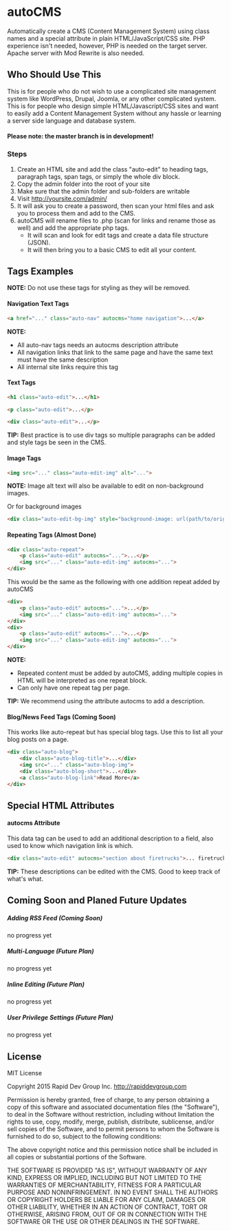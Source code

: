 # autoCMS
Automatically create a CMS (Content Management System) using class names and a special attribute in plain HTML/JavaScript/CSS site. PHP experience isn't needed, however, PHP is needed on the target server. Apache server with Mod Rewrite is also needed.


## Who Should Use This
This is for people who do not wish to use a complicated site management system like WordPress, Drupal, Joomla, or any other complicated system. This is for people who design simple HTML/Javascript/CSS sites and want to easily add a Content Management System without any hassle or learning a server side language and database system.


#### Please note: the master branch is in development!


### Steps
1. Create an HTML site and add the class "auto-edit" to heading tags, paragraph tags, span tags, or simply the whole div block.
2. Copy the admin folder into the root of your site
3. Make sure that the admin folder and sub-folders are writable
4. Visit http://yoursite.com/admin/
5. It will ask you to create a password, then scan your html files and ask you to process them and add to the CMS.
6. autoCMS will rename files to .php (scan for links and rename those as well) and add the appropriate php tags.
    * It will scan and look for edit tags and create a data file structure (JSON).
    * It will then bring you to a basic CMS to edit all your content.


## Tags Examples

**NOTE:** Do not use these tags for styling as they will be removed.

#### Navigation Text Tags

```HTML
<a href="..." class="auto-nav" autocms="home navigation">...</a>
```
**NOTE:**
* All auto-nav tags needs an autocms description attribute
* All navigation links that link to the same page and have the same text must have the same description
* All internal site links require this tag


#### Text Tags

```HTML
<h1 class="auto-edit">...</h1>

<p class="auto-edit">...</p>

<div class="auto-edit">...</p>
```
**TIP:** Best practice is to use div tags so multiple paragraphs can be added and style tags be seen in the CMS.


#### Image Tags

```HTML
<img src="..." class="auto-edit-img" alt="...">
```

**NOTE:** Image alt text will also be available to edit on non-background images.

Or for background images

```HTML
<div class="auto-edit-bg-img" style="background-image: url(path/to/original/image);">...</div>
```


#### Repeating Tags **(Almost Done)**

```HTML
<div class="auto-repeat">
    <p class="auto-edit" autocms="...">...</p>
    <img src="..." class="auto-edit-img" autocms="...">
</div>
```

This would be the same as the following with one addition repeat added by autoCMS

```HTML
<div>
    <p class="auto-edit" autocms="...">...</p>
    <img src="..." class="auto-edit-img" autocms="...">
</div>
<div>
    <p class="auto-edit" autocms="...">...</p>
    <img src="..." class="auto-edit-img" autocms="...">
</div>
```
**NOTE:** 
* Repeated content must be added by autoCMS, adding multiple copies in HTML will be interpreted as one repeat block.
* Can only have one repeat tag per page.

**TIP:** We recommend using the attribute autocms to add a description.


#### Blog/News Feed Tags **(Coming Soon)**

This works like auto-repeat but has special blog tags. Use this to list all your blog posts on a page.
```HTML
<div class="auto-blog">
    <div class="auto-blog-title">...</div>
    <img src="..." class="auto-blog-img">
    <div class="auto-blog-short">...</div>
    <a class="auto-blog-link">Read More</a>
</div>
```


## Special HTML Attributes

#### autocms Attribute

This data tag can be used to add an additional description to a field, also used to know which navigation link is which.

```HTML
<div class="auto-edit" autocms="section about firetrucks">... firetruck ...</div>
```
**TIP:** These descriptions can be edited with the CMS. Good to keep track of what's what.


## Coming Soon and Planed Future Updates

##### Adding RSS Feed **(Coming Soon)**
no progress yet

##### Multi-Language **(Future Plan)**
no progress yet

##### Inline Editing **(Future Plan)**
no progress yet

##### User Privilege Settings **(Future Plan)**
no progress yet


## License

MIT License

Copyright 2015 Rapid Dev Group Inc. http://rapiddevgroup.com

Permission is hereby granted, free of charge, to any person obtaining
a copy of this software and associated documentation files (the
"Software"), to deal in the Software without restriction, including
without limitation the rights to use, copy, modify, merge, publish,
distribute, sublicense, and/or sell copies of the Software, and to
permit persons to whom the Software is furnished to do so, subject to
the following conditions:

The above copyright notice and this permission notice shall be
included in all copies or substantial portions of the Software.

THE SOFTWARE IS PROVIDED "AS IS", WITHOUT WARRANTY OF ANY KIND,
EXPRESS OR IMPLIED, INCLUDING BUT NOT LIMITED TO THE WARRANTIES OF
MERCHANTABILITY, FITNESS FOR A PARTICULAR PURPOSE AND
NONINFRINGEMENT. IN NO EVENT SHALL THE AUTHORS OR COPYRIGHT HOLDERS BE
LIABLE FOR ANY CLAIM, DAMAGES OR OTHER LIABILITY, WHETHER IN AN ACTION
OF CONTRACT, TORT OR OTHERWISE, ARISING FROM, OUT OF OR IN CONNECTION
WITH THE SOFTWARE OR THE USE OR OTHER DEALINGS IN THE SOFTWARE.